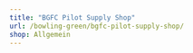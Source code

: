 ```yaml
---
title: "BGFC Pilot Supply Shop"
url: /bowling-green/bgfc-pilot-supply-shop/
shop: Allgemein
---
```


